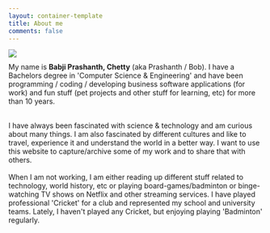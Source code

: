 ```yaml
---
layout: container-template
title: About me
comments: false
---
```


<div class="row">
    <div class="avatar center-block">
        <img class="img-responsive img-circle center-block animated bounceIn" src="{{ site.avatar | prepend: site.baseurl }}" />
    </div>        
</div>

<p style="margin-top: 10px;">
My name is <b>Babji Prashanth, Chetty</b> (aka Prashanth / Bob). I have a Bachelors degree in 'Computer Science & Engineering' and 
have been programming / coding / developing business software applications (for work) and fun stuff (pet projects and other stuff 
for learning, etc) for more than 10 years. 
<br/><br/>

I  have always been fascinated with science & technology and am curious about many things.
I am also fascinated by different cultures and like to travel, experience it and understand the world in a better way. 
I want to use this website to capture/archive some of my work and to share that with others.
<br/><br/>
When I am not working, I am either reading up different stuff related to technology, world history, etc or playing board-games/badminton 
or binge-watching TV shows on Netflix and other streaming services.
I have played professional 'Cricket' for a club and represented my school and university teams. 
Lately, I haven't played any Cricket, but enjoying playing 'Badminton' regularly.
</p>